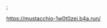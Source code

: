 <!--- Include the URL for the deployed version of your project here. -->;

https://mustacchio-1w0t0zei.b4a.run/
